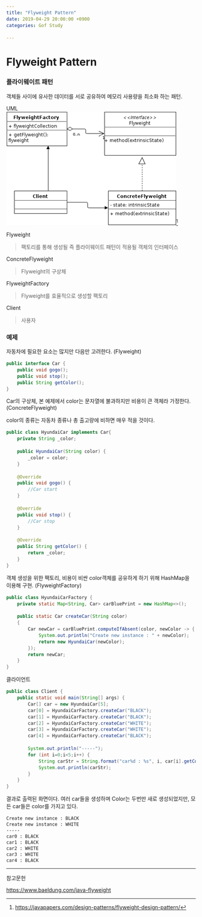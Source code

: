 ```yaml
---
title: "Flyweight Pattern"
date: 2019-04-29 20:00:00 +0900
categories: Gof Study

---
```




# Flyweight Pattern

### 플라이웨이트 패턴

 객체들 사이에 유사한 데이터를 서로 공유하여 메모리 사용량을 최소화 하는 패턴.

UML  
![](/assets/img/flyweight_diagram.png)[^1]  

[^1]: <https://javapapers.com/design-patterns/flyweight-design-pattern/>



Flyweight

> 팩토리를 통해 생성될 즉 플라이웨이트 패턴이 적용될 객체의 인터페이스

ConcreteFlyweight

> Flyweight의 구상체

FlyweightFactory

> Flyweight를 효율적으로 생성할 팩토리

Client

> 사용자

### 예제

자동차에 필요한 요소는 많지만 다음만 고려한다. (Flyweight)

```java
public interface Car {
	public void gogo();
	public void stop();
	public String getColor();	
}
```

Car의 구상체, 본 예제에서 color는 문자열에 불과하지만 비용이 큰 객체라 가정한다.(ConcreteFlyweight)

color의 종류는 자동차 종류나 총 출고량에 비하면 매우 적을 것이다.

```java
public class HyundaiCar implements Car{
	private String _color;
	
	public HyundaiCar(String color) {
		_color = color;
	}
	
	@Override
	public void gogo() {
		//Car start		
	}

	@Override
	public void stop() {
		//Car stop		
	}
	
	@Override
	public String getColor() {		
		return _color;
	}
}
```

객체 생성을 위한 팩토리, 비용이 비싼 color객체를 공유하게 하기 위해 HashMap을 이용해 구현. (FlyweightFactory)

```java
public class HyundaiCarFactory {
	private static Map<String, Car> carBluePrint = new HashMap<>();
	
	public static Car createCar(String color)
	{
		Car newCar = carBluePrint.computeIfAbsent(color, newColor -> {
			System.out.println("Create new instance : " + newColor);
			return new HyundaiCar(newColor);
		});
		return newCar;
	}
}
```

클라이언트

```java
public class Client {
	public static void main(String[] args) {				
		Car[] car = new HyundaiCar[5];
		car[0] = HyundaiCarFactory.createCar("BLACK");
		car[1] = HyundaiCarFactory.createCar("BLACK");
		car[2] = HyundaiCarFactory.createCar("WHITE");
		car[3] = HyundaiCarFactory.createCar("WHITE");
		car[4] = HyundaiCarFactory.createCar("BLACK");
		
		System.out.println("-----");
		for (int i=0;i<5;i++) {
			String carStr = String.format("car%d : %s", i, car[i].getColor());
			System.out.println(carStr);
		}
	}
}
```

결과로 출력된 화면이다. 여러 car들을 생성하며 Color는 두번만 새로 생성되었지만, 모든 car들은 color를 가지고 있다.

```
Create new instance : BLACK
Create new instance : WHITE
-----
car0 : BLACK
car1 : BLACK
car2 : WHITE
car3 : WHITE
car4 : BLACK
```

------

참고문헌

<https://www.baeldung.com/java-flyweight>

